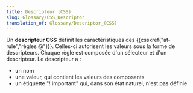 ```yaml
---
title: Descripteur (CSS)
slug: Glossary/CSS_Descriptor
translation_of: Glossary/Descriptor_(CSS)
---
```


Un **descripteur CSS** définit les caractéristiques des {{cssxref("at-rule","règles @")}}. Celles-ci autorisent les valeurs sous la forme de descripteurs. Chaque règle est composée d'un sélecteur et d'un descripteur. Le descripteur a :

- un nom
- une valeur, qui contient les valeurs des composants
- un étiquette "! important" qui, dans son état naturel, n'est pas définie
